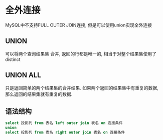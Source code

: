 # 全外连接

MySQL中不支持FULL OUTER JOIN连接, 但是可以使用union实现全外连接

## UNION

可以将两个查询结果集 合并, 返回的行都是唯一的, 相当于对整个结果集使用了distinct

## UNION ALL

只是返回简单的两个结果集的合并结果. 如果两个返回的结果集中有重复的数据, 那么返回的结果集就有重复的数据.

## 语法结构

```sql
select 投影列 from 表名 left outer join 表名 on 连接条件
union
select 投影列 from 表名 right outer join 表名 on 连接条件
```

